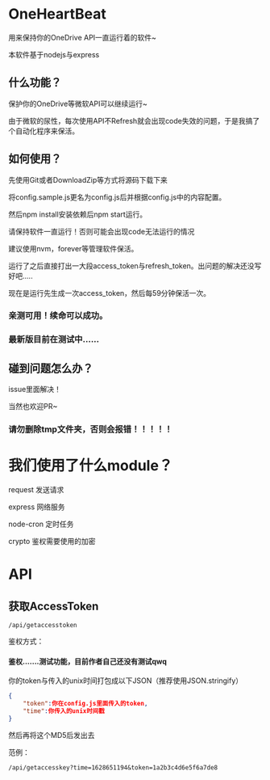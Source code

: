 # OneHeartBeat

用来保持你的OneDrive API一直运行着的软件~

本软件基于nodejs与express

## 什么功能？

保护你的OneDrive等微软API可以继续运行~

由于微软的尿性，每次使用API不Refresh就会出现code失效的问题，于是我搞了个自动化程序来保活。

## 如何使用？

先使用Git或者DownloadZip等方式将源码下载下来

将config.sample.js更名为config.js后并根据config.js中的内容配置。

然后npm install安装依赖后npm start运行。

请保持软件一直运行！否则可能会出现code无法运行的情况

建议使用nvm，forever等管理软件保活。

运行了之后直接打出一大段access_token与refresh_token。出问题的解决还没写好吧.....

现在是运行先生成一次access_token，然后每59分钟保活一次。

### 亲测可用！续命可以成功。

### 最新版目前在测试中......

## 碰到问题怎么办？

issue里面解决！

当然也欢迎PR~

### 请勿删除tmp文件夹，否则会报错！！！！！

# 我们使用了什么module？

request 发送请求

express 网络服务

node-cron 定时任务

crypto 鉴权需要使用的加密

# API

## 获取AccessToken

	/api/getaccesstoken

鉴权方式：

#### 鉴权.......测试功能，目前作者自己还没有测试qwq

你的token与传入的unix时间打包成以下JSON（推荐使用JSON.stringify）

```JSON
{
	"token":你在config.js里面传入的token,
	"time":你传入的unix时间戳
}
```

然后再将这个MD5后发出去

范例：

	/api/getaccesskey?time=1628651194&token=1a2b3c4d6e5f6a7de8

